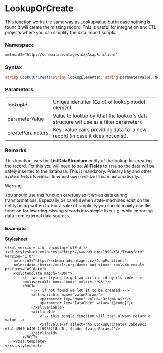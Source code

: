 # LookupOrCreate

This function works the same way as LookupValue but in case nothing is found it will create the missing record. This is useful for integration and ETL projects where you can simplify the data import scripts.

### Namespace

`xmlns:AS="http://schema.advantages.cz/AsapFunctions"`

### Syntax

``` csharp
string LookupOrCreate(string lookupElementId, string parameterValue, NodeSet createParameters)
```

### Parameters

|                  |                                                                                       |
|------------------|---------------------------------------------------------------------------------------|
| lookupId         | Unique identifier (Guid) of lookup model element                                      |
| parameterValue   | Value to lookup by (that the lookup's data structure will use as a filter parameter). |
| createParameters | Key-value pairs providing data for a new record (in case it does not exist).          |

### Remarks

This function uses the **ListDataStructure** entity of the lookup for creating the record. For this you will need to set **AllFields** to `True` so the data will be safely inserted to the database. This is mandatory. Primary key and other system fields (creation time and user) will be filled in automatically.

Warning

You should use this function carefully as it writes data during transformations. Especially be careful when state-machines exist on the entity being written to. For a sake of simplicity you should mainly use this function for inserting missing records into simple lists e.g. while importing data from external data sources.

### Example

**Stylesheet**

``` html/xml
<?xml version="1.0" encoding="UTF-8"?>
<xsl:stylesheet xmlns:xsl="http://www.w3.org/1999/XSL/Transform" version="1.0"
    xmlns:AS="http://schema.advantages.cz/AsapFunctions"
    xmlns:date="http://exslt.org/dates-and-times" exclude-result-prefixes="AS date">
    <xsl:template match="ROOT">
        <!-- we are trying to get an airline id by its code -->
        <xsl:variable name="code" select="'OA'"/>
        <ROOT>
            <!-- if not found we let it to be created -->
            <xsl:variable name="valueParams">
                <parameter key="Name" value="Origam Air"/>
                <parameter key="IataCode" value="{$code}"/>
            </xsl:variable>
            <airlineId>
                <!-- this single function will then always return a value -->
                <xsl:value-of select="AS:LookupOrCreate('3abe98c3-e3b1-4960-b426-1f69532f8cd0', $code, $valueParams)"/>
            </airlineId>
        </ROOT>
    </xsl:template>
</xsl:stylesheet>
```
